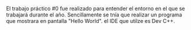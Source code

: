 El trabajo práctico #0 fue realizado para entender el entorno en el que se trabajará durante el año. Sencillamente se tnía que realizar un programa que mostrara en pantalla "Hello World". el IDE que utilze es Dev C++.
